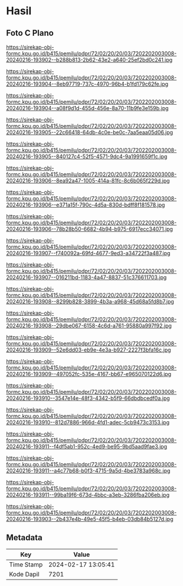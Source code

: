 # Hasil

## Foto C Plano

https://sirekap-obj-formc.kpu.go.id/b415/pemilu/pdpr/72/02/20/20/03/7202202003008-20240216-193902--b288b813-2b62-43e2-a640-25ef2bd0c241.jpg

https://sirekap-obj-formc.kpu.go.id/b415/pemilu/pdpr/72/02/20/20/03/7202202003008-20240216-193904--8eb97719-737c-4970-96b4-b1fd179c62fe.jpg

https://sirekap-obj-formc.kpu.go.id/b415/pemilu/pdpr/72/02/20/20/03/7202202003008-20240216-193904--a08f9d1d-455d-456e-8a70-11b9fe3e159b.jpg

https://sirekap-obj-formc.kpu.go.id/b415/pemilu/pdpr/72/02/20/20/03/7202202003008-20240216-193905--22c66418-64db-4c0e-be0c-7aa5eaa05d06.jpg

https://sirekap-obj-formc.kpu.go.id/b415/pemilu/pdpr/72/02/20/20/03/7202202003008-20240216-193905--840127c4-52f5-4571-9dc4-9a1991659f1c.jpg

https://sirekap-obj-formc.kpu.go.id/b415/pemilu/pdpr/72/02/20/20/03/7202202003008-20240216-193906--8ea92a47-1005-414a-81fc-8c6b065f229d.jpg

https://sirekap-obj-formc.kpu.go.id/b415/pemilu/pdpr/72/02/20/20/03/7202202003008-20240216-193906--e371a15f-790c-4d5a-830d-bdff8f181578.jpg

https://sirekap-obj-formc.kpu.go.id/b415/pemilu/pdpr/72/02/20/20/03/7202202003008-20240216-193906--78b28b50-6682-4b94-b975-6917ecc34071.jpg

https://sirekap-obj-formc.kpu.go.id/b415/pemilu/pdpr/72/02/20/20/03/7202202003008-20240216-193907--f740092a-69fd-4677-9ed3-a34722f3a487.jpg

https://sirekap-obj-formc.kpu.go.id/b415/pemilu/pdpr/72/02/20/20/03/7202202003008-20240216-193907--016211bd-1183-4a47-8837-51c376611703.jpg

https://sirekap-obj-formc.kpu.go.id/b415/pemilu/pdpr/72/02/20/20/03/7202202003008-20240216-193908--8299b828-3899-4b3a-a968-45d68a5fd8b7.jpg

https://sirekap-obj-formc.kpu.go.id/b415/pemilu/pdpr/72/02/20/20/03/7202202003008-20240216-193908--29dbe067-6158-4c6d-a761-95880a997f92.jpg

https://sirekap-obj-formc.kpu.go.id/b415/pemilu/pdpr/72/02/20/20/03/7202202003008-20240216-193909--52e6dd03-eb9e-4e3a-b927-2227f3bfa16c.jpg

https://sirekap-obj-formc.kpu.go.id/b415/pemilu/pdpr/72/02/20/20/03/7202202003008-20240216-193909--497052fc-535e-4167-bb67-e965070122d6.jpg

https://sirekap-obj-formc.kpu.go.id/b415/pemilu/pdpr/72/02/20/20/03/7202202003008-20240216-193910--3547e14e-48f3-4342-b5f9-66dbdbcedf0a.jpg

https://sirekap-obj-formc.kpu.go.id/b415/pemilu/pdpr/72/02/20/20/03/7202202003008-20240216-193910--812d7886-966d-4fd1-adec-5cb9473c3153.jpg

https://sirekap-obj-formc.kpu.go.id/b415/pemilu/pdpr/72/02/20/20/03/7202202003008-20240216-193911--f4df5ab1-952c-4ed9-be95-9bd5aad9fae3.jpg

https://sirekap-obj-formc.kpu.go.id/b415/pemilu/pdpr/72/02/20/20/03/7202202003008-20240216-193911--a4c77b68-b0f3-4715-9a5d-4be3783a968c.jpg

https://sirekap-obj-formc.kpu.go.id/b415/pemilu/pdpr/72/02/20/20/03/7202202003008-20240216-193911--99ba19f6-673d-4bbc-a3eb-3286fba206eb.jpg

https://sirekap-obj-formc.kpu.go.id/b415/pemilu/pdpr/72/02/20/20/03/7202202003008-20240216-193903--2b437e4b-49e5-45f5-b4eb-03db84b5127d.jpg


## Metadata

| Key        | Value               |
| ---------- | ------------------- |
| Time Stamp | 2024-02-17 13:05:41 |
| Kode Dapil | 7201                |



